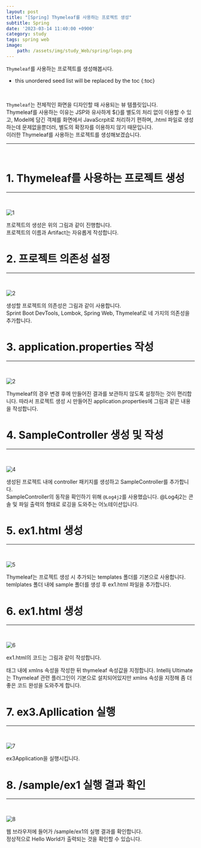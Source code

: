 ```yaml
---
layout: post
title: "[Spring] Thymeleaf를 사용하는 프로젝트 생성"
subtitle: Spring
date: '2023-03-14 11:40:00 +0900'
category: study
tags: spring web
image:
    path: /assets/img/study_Web/spring/logo.png
---
```


`Thymeleaf`를 사용하는 프로젝트를 생성해봅시다.

<!--more-->

* this unordered seed list will be replaced by the toc
{:toc}
<br>

`Thymeleaf`는 전체적인 화면을 디자인할 때 사용되는 뷰 템플릿입니다.<br>
Thymeleaf를 사용하는 이유는 JSP와 유사하게 ${}를 별도의 처리 없이 이용할 수 있고, Model에 담긴 객체를 화면에서 JavaScrpit로 처리하기 편하며, .html 파일로 생성하는데 문제없을뿐더러, 별도의 확장자를 이용하지 않기 때문입니다.<br>
이러한 Thymeleaf를 사용하는 프로젝트를 생성해보겠습니다.<br>

---
<br>

# 1. Thymeleaf를 사용하는 프로젝트 생성
---
<br>

![1](/assets/img/study_Web/spring/2023-03-14-[Spring]_Thymeleaf를_사용하는_프로젝트_생성/1.PNG)
<br>

프로젝트의 생성은 위의 그림과 같이 진행합니다.<br>
프로젝트의 이름과 Artifact는 자유롭게 작성합니다.<br>

# 2. 프로젝트 의존성 설정
---
<br>

![2](/assets/img/study_Web/spring/2023-03-14-[Spring]_Thymeleaf를_사용하는_프로젝트_생성/2.PNG)
<br>

생성할 프로젝트의 의존성은 그림과 같이 사용합니다.<br>
Sprint Boot DevTools, Lombok, Spring Web, Thymeleaf로 네 가지의 의존성을 추가합니다.<br>

# 3. application.properties 작성
---
<br>

![2](/assets/img/study_Web/spring/2023-03-14-[Spring]_Thymeleaf를_사용하는_프로젝트_생성/3.PNG)
<br>

Thymeleaf의 경우 변경 후에 만들어진 결과를 보관하지 않도록 설정하는 것이 편리합니다. 따라서 프로젝트 생성 시 만들어진 application.properties에 그림과 같은 내용을 작성합니다.<br>


# 4. SampleController 생성 및 작성
---
<br>

![4](/assets/img/study_Web/spring/2023-03-14-[Spring]_Thymeleaf를_사용하는_프로젝트_생성/4.PNG)
<br>

생성된 프로젝트 내에 controller 패키지를 생성하고 SampleController를 추가합니다.<br>
SampleController의 동작을 확인하기 위해 `@Log4j2`를 사용했습니다. @Log4j2는 콘솔 및 파일 출력의 형태로 로깅을 도와주는 어노테이션입니다.<br>

# 5. ex1.html 생성
---
<br>

![5](/assets/img/study_Web/spring/2023-03-14-[Spring]_Thymeleaf를_사용하는_프로젝트_생성/5.PNG)
<br>

Thymeleaf는 프로젝트 생성 시 추가되는 templates 폴더를 기본으로 사용합니다.<br> temlplates 폴더 내에 sample 폴더를 생성 후 ex1.html 파일을 추가합니다.<br>

# 6. ex1.html 생성
---
<br>

![6](/assets/img/study_Web/spring/2023-03-14-[Spring]_Thymeleaf를_사용하는_프로젝트_생성/6.PNG)
<br>

ex1.html의 코드는 그림과 같이 작성합니다.<br>
<html> 태그 내에 xmlns 속성을 작성한 뒤 thymeleaf 속성값을 지정합니다. Intellij Ultimate는 Thymeleaf 관련 플러그인이 기본으로 설치되어있지만 xmlns 속성을 지정해 좀 더 좋은 코드 완성을 도와주게 합니다.

# 7. ex3.Apllication 실행
---
<br>

![7](/assets/img/study_Web/spring/2023-03-14-[Spring]_Thymeleaf를_사용하는_프로젝트_생성/7.PNG)
<br>

ex3Application을 실행시킵니다.<br>

# 8. /sample/ex1 실행 결과 확인
---
<br>

![8](/assets/img/study_Web/spring/2023-03-14-[Spring]_Thymeleaf를_사용하는_프로젝트_생성/8.PNG)
<br>

웹 브라우저에 들어가 /sample/ex1의 실행 결과를 확인합니다.<br>
정상적으로 Hello World가 출력되는 것을 확인할 수 있습니다.<br>